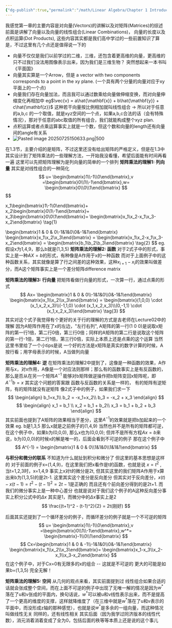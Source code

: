 ```yaml
---
{"dg-publish":true,"permalink":"/math/Linear Algebra/Chapter 1 Introduce to Vectors/","dgPassFrontmatter":true,"noteIcon":"","created":"2025-07-25T14:36:03.863+08:00","updated":"2025-07-25T16:54:47.216+08:00"}
---
```


我感觉第一章的主要内容是对向量(Vectors)的讲解以及对矩阵(Matrices)的综述
前面是讲解了向量以及向量的线性组合(Linear Combinations)， 向量的长度以及点积运算(Dot Products), 这些内容其实都是我们高中学过的一些前置知识了算是，不过这里有几个点还是值得说一下的
- 向量不仅仅是我们以前学过的二维，三维，还包含着更高维的向量，更高维的只不过我们没法用图像表示出来，因为我们是三维生物？ 突然想起来一本书叫《平面国》
- 向量其实算是一个Arrow，但是 a vector with two components corresponds to a point in the xy plane. (一个具有两个分量的向量对应于xy平面上的一个点)
- 向量我们存在向量加法，而且我可以通过数乘给向量做伸缩变换，而对向量伸缩变化再相加中 eg$\vec{v} = a\hat{\mathbf{x}} + b\hat{\mathbf{y}} + c\hat{\mathbf{z}}$ 这种若干向量按比例相加就叫线性组合 -> 所以对于任意的a,b,c 的一个取值，就是xyz空间的一个点，如果a,b,c合法的话（会有特殊情况），那对于任意的abc取值的所有组合，我们就能构成整个xyz plan.
- 点积运算或者点乘运算事实上就是一个数，但这个数和向量的length还有向量间的angle有关系
- ![Pasted image 20250725150633.png|500](/img/user/accessory/Pasted%20image%2020250725150633.png)


在1.3节，主要介绍的是矩阵，不过这里还没有给出矩阵的严格定义，但是在1.3中其实设计到了矩阵乘法的一些理解方法，一开始我没看懂，希望后面能有时间再看一遍
这里可以先把矩阵理解为是列向量的简单的一个排列
**矩阵乘法的理解1: 列向量**
其实是对线性组合的一种简化
$$
u= \begin{bmatrix}1\\-1\\0\end{bmatrix},v =\begin{bmatrix}0\\1\\-1\end{bmatrix},w=
\begin{bmatrix}0\\0\\1\end{bmatrix}
$$
$$

x_1\begin{bmatrix}1\\-1\\0\end{bmatrix}+
x_2\begin{bmatrix}0\\1\\-1\end{bmatrix}+
x_3\begin{bmatrix}0\\0\\1\end{bmatrix}=
\begin{bmatrix}x_1\\x_2-x_1\\x_3-x_2\end{bmatrix}
\tag{1}
$$
$$

\begin{bmatrix}1 & 0 & 0\\-1&1&0\\0&-1&1\end{bmatrix}
\begin{bmatrix}x_1\\x_2\\x_3\end{bmatrix} = 
\begin{bmatrix}x_1\\x_2-x_1\\x_3-x_2\end{bmatrix} = 
\begin{bmatrix}b_1\\b_2\\b_3\end{bmatrix}
\tag{2}
$$
eg. 假设x为1,4,9，那么b就是(1,3,5)
**矩阵乘法的理解2: 函数**
对于2式子中的形式，事实上是一种$AX=b$的形式，有种像是A作用于x的一种函数
而对于上面例子中的这种函数关系，其实就像是算了行之间差的这种效果，这种$x_{i+1}-x_{i}$的效果叫做差分，而A这个矩阵事实上是一个差分矩阵difference matrix

**矩阵乘法的理解3: 行向量**
把矩阵看做行向量的形式，一次算一行，通过点乘的形式
$$
Ax=
\begin{bmatrix}1 & 0 & 0\\-1&1&0\\0&-1&1\end{bmatrix}
\begin{bmatrix}x_1\\x_2\\x_3\end{bmatrix} = 
\begin{bmatrix}(1,0,0) \cdot (x_1,x_2,x_3)\\(-1,1,0) \cdot (x_1,x_2,x_3)\\(0,-1,1) \cdot (x_1,x_2,x_3)\end{bmatrix}
\tag{3}
$$
其实对这个式子我觉得有个更好的关于行的理解的方式是吉老师在Lecture02中的理解
因为A矩阵作用在了x的左边，"左行右列", A矩阵的第一行(1 0 0)是说取x矩阵的第一行1倍，第二行0倍，第三行0倍；同样的A矩阵的第二行是说取这个矩阵的第一行-1倍，第二行1倍，第三行0倍，实际上本质上还是点乘的这个运算
当然这里书里给了一个小tips是说 一个好的方法是x矩阵是真实的数字计算的时候，A按行看；用字母表示的时候，A当做列向量

**矩阵乘法的理解4: 逆**
在矩阵乘法的理解2中提到了，这像是一种函数的效果，A作用与x，对x作用，A像是一个对应法则那样；那么有的函数事实上是有反函数的，那么是否从在另一个矩阵$A^{-1}$ 能够对b矩阵做逆操作把b矩阵变回x矩阵呢，即$A^{-1}b=x$
其实这个问题的答案跟 函数与反函数的关系是一样的， 有的矩阵有逆矩阵，有的矩阵就没有逆矩阵
像2式子中的例子，如果我们求一下
$$
\begin{align}
b_1=x_1\\
b_2 = -x_1+x_2\\
b_3 = -x_2 + x_3
\end{align}
$$
$$
\begin{align}
x_1 = b_1 \\ 
x_2 = b_1 + b_2\\
x_3 = b_1 + b_2 + b_3
\end{align}
$$
其实前面也提到了A矩阵的效果相当于差分，这里$A^{-1}$的效果就是把b加起来的一个效果
eg. b是1,3,5 那么x就是之前例子的(1,4,9)
当然也并不是所有的矩阵都可逆，在这个例子中，如果b为(0,0,0), 那么x也为(0,0,0); 但并不是所有方程$Ax=b$来说，b为(0,0,0)的时候x的解是唯一的，后面会看到不可逆的例子
那在这个例子中
$$
A^{-1} = \begin{bmatrix}1 & 0 & 0\\1&1&0\\1&1&1\end{bmatrix}
$$


**与积分和微分的联系**
不知道为什么就扯到积分和微分了 但这里的基本思想是这样的
对于前面的例子x=(1,4,9)，在这里我们把x看作是t的函数，也就是说 $x=t^2$ , 当t=1,2,3时，x=1,4,9
事实上x对t的微分是2t, 但其实这里的我们矩阵A作用于x算出来b为(1,3,5)的是2t-1. 这里其实这个差分是反向差分
但其实对于反向差分，$x(t)-x(t-1)=t^2-(t-1)^2=2t-1$是正确的 而且还有个前向差分得到的是2t+1. 而我们的微分事实上是一种中心差分
也就是说对于我们这个例子的A这种反向差分事实上积分公式中的$\Delta x$ 其实是1，而微分中的$\Delta x$事实上是2
$$
\frac{(t+1)^2 - (t-1)^2}{2} = 2t(刚好)
$$

后面其实还提到了一个循环差分的例子，而循环差分的例子就是一个不可逆的矩阵
$$
u= \begin{bmatrix}1\\-1\\0\end{bmatrix},v =\begin{bmatrix}0\\1\\-1\end{bmatrix},w^*=
\begin{bmatrix}-1\\0\\1\end{bmatrix}
$$
$$
Cx=\begin{bmatrix}1 & 0 & -1\\-1&1&0\\0&-1&1\end{bmatrix}
\begin{bmatrix}x_1\\x_2\\x_3\end{bmatrix}=
\begin{bmatrix}x_1-x_3\\x_2-x_1\\x_3-x_2\end{bmatrix}
$$
在这个例子中，对于Cx=0有无限多的x的组合 -- 这就是不可逆的
更大的可能是如果b=(1,3,5) 完全无解！

**矩阵乘法的理解5: 空间**
从几何的观点来看，其实前面提到过 线性组合如果合适的话就会张成整个空间，而在上面不可逆的例子中出现了无唯一解的情况是因为$w^*$落在了u和v张成的平面内，换句话说，$w^*$可以被u和v线性表示出来，而不是提高了一个更高的维度的支撑，这样就降维度了（在三维中就是$w^*$落在了u和v表示的平面中，而没形成z轴的那种感觉），也就是说$w^*$是多余的一组向量，而这种情况叫做线性无关
同样的，还有线性相关
其实后面（因为我学过同济版本的线性代数），消元消着消着变成了全为0，包括后面的秩等等本质上还是说的这个事儿
